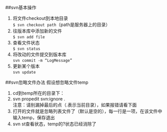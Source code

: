 ##svn基本操作
1. 将文件checkout到本地目录  
`$ svn checkout path`（path是服务器上的目录）  
2. 往版本库中添加新的文件  
`$ svn add file`  
3. 查看文件状态  
`$ svn status`  
4. 将改动的文件提交到版本库  
`svn commit -m “LogMessage”`  
5. 更新某个版本  
`svn update`

##svn忽略文件办法
假设想忽略文件temp  
1. cd到temp所在的目录下：  
2. svn propedit svn:ignore .  
注意：请别漏掉最后的点（.表示当前目录），如果报错请看下面  
3. 打开的文件就是忽略列表文件了（默认是空的），每一行是一项，在该文件中输入temp，保存退出  
4. svn st查看状态，temp的?状态已经消除了  
